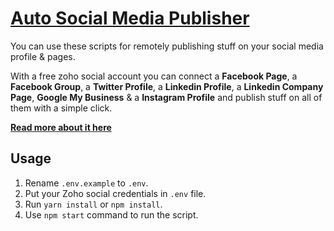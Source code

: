 # [Auto Social Media Publisher](https://blog.aadityajain.dev/2020/05/auto-social-media-publisher.html)

You can use these scripts for remotely publishing stuff on your social media profile & pages.

With a free zoho social account you can connect a **Facebook Page**, a **Facebook Group**, a **Twitter Profile**, a **Linkedin Profile**, a **Linkedin Company Page**, **Google My Business** & a **Instagram Profile** and publish stuff on all of them with a simple click.

[**Read more about it here**](https://blog.aadityajain.dev/2020/05/auto-social-media-publisher.html)

## Usage

1. Rename `.env.example` to `.env`.
2. Put your Zoho social credentials in `.env` file.
3. Run `yarn install` or `npm install`.
4. Use `npm start` command to run the script.
